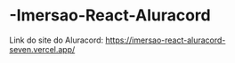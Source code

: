# -Imersao-React-Aluracord

Link do site do Aluracord: https://imersao-react-aluracord-seven.vercel.app/
